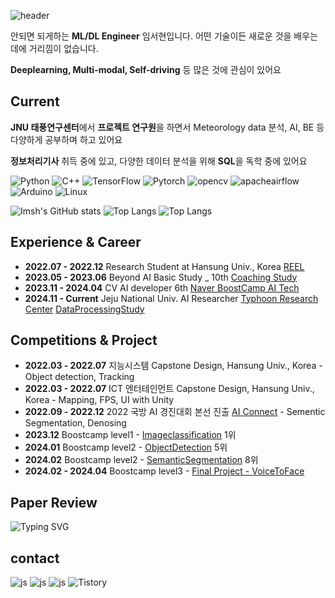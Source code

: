 
![header](https://capsule-render.vercel.app/api?type=waving&color=timeGradient&height=200&section=header&text=__AIm&animation=fadeIn&fontAlign=80
)

안되면 되게하는 **ML/DL Engineer** 임서현입니다. 어떤 기술이든 새로운 것을 배우는 데에 거리낌이 없습니다.

**Deeplearning, Multi-modal, Self-driving** 등 많은 것에 관심이 있어요

## Current
**JNU 태풍연구센터**에서 **프로젝트 연구원**을 하면서 Meteorology data 분석, AI, BE 등 다양하게 공부하며 하고 있어요

**정보처리기사** 취득 중에 있고, 다양한 데이터 분석을 위해 **SQL**을 독학 중에 있어요

<img alt="Python" src ="https://img.shields.io/badge/Python-3776AB.svg?&style=for-the-badge&logo=Python&logoColor=white"/> <img alt="C++" src ="https://img.shields.io/badge/C++-00599C.svg?&style=for-the-badge&logo=Cplusplus&logoColor=white"/> <img alt="TensorFlow" src ="https://img.shields.io/badge/TensorFlow-FF6F00.svg?&style=for-the-badge&logo=TensorFlow&logoColor=white"/> <img alt="Pytorch" src ="https://img.shields.io/badge/Pytorch-EE4C2C.svg?&style=for-the-badge&logo=Pytorch&logoColor=white"/> <img alt="opencv" src ="https://img.shields.io/badge/opencv-5C3EE8.svg?&style=for-the-badge&logo=opencv&logoColor=white"/> <img alt="apacheairflow" src ="https://img.shields.io/badge/apacheairflow-017CEE.svg?&style=for-the-badge&logo=apacheairflow&logoColor=white"/> <img alt="Arduino" src ="https://img.shields.io/badge/Arduino-00878F.svg?&style=for-the-badge&logo=Arduino&logoColor=white"/> <img alt="Linux" src ="https://img.shields.io/badge/Linux-FCC624.svg?&style=for-the-badge&logo=Linux&logoColor=white"/>

![Imsh's GitHub stats](https://github-readme-stats.vercel.app/api?username=dlatjgus0612&show_icons=true&theme=dracula)
![Top Langs](https://github-readme-stats.vercel.app/api/top-langs/?username=dlatjgus0612&layout=compact&theme=dracula)
![Top Langs](https://github-readme-stats.vercel.app/api/top-langs/?username=dlatjgus0612)

## Experience & Career

 - **2022.07 - 2022.12** Research Student at Hansung Univ., Korea [REEL](https://sites.google.com/view/hsreelab)
 - **2023.05 - 2023.06** Beyond AI Basic Study _ 10th [Coaching Study](https://www.boostcourse.org/study-ai111-2023)
 - **2023.11 - 2024.04** CV AI developer 6th [Naver BoostCamp AI Tech](https://boostcamp.connect.or.kr/program_ai.html)
 - **2024.11 - Current** Jeju National Univ. AI Researcher [Typhoon Research Center](http://www.typhoon.or.kr/) [DataProcessingStudy](https://github.com/dlatjgus0612/DataProcessing_TRC)

## Competitions & Project
 - **2022.03 - 2022.07** 지능시스템 Capstone Design, Hansung Univ., Korea - Object detection, Tracking
 - **2022.03 - 2022.07** ICT 엔터테인먼트 Capstone Design, Hansung Univ., Korea - Mapping, FPS, UI with Unity
 - **2022.09 - 2022.12** 2022 국방 AI 경진대회 본선 진출  [AI Connect](https://aiconnect.kr/competition/detail/213) - Sementic Segmentation, Denosing
 - **2023.12** Boostcamp level1 - [Imageclassification](https://github.com/boostcampaitech6/level1-imageclassification-cv-01) 1위
 - **2024.01** Boostcamp level2 - [ObjectDetection](https://github.com/boostcampaitech6/level2-objectdetection-cv-08) 5위
 - **2024.02** Boostcamp level2 - [SemanticSegmentation](https://github.com/boostcampaitech6/level2-cv-semanticsegmentation-cv-08) 8위
 - **2024.02 - 2024.04** Boostcamp level3 - [Final Project - VoiceToFace](https://github.com/boostcampaitech6/level2-3-cv-finalproject-cv-08)


## Paper Review
![Typing SVG](https://readme-typing-svg.demolab.com/?lines=not+yet+^^;)

## contact
![js](https://img.shields.io/badge/Gmail-D14836?style=for-the-badge&logo=gmail&logoColor=white) ![js](https://img.shields.io/badge/Slack-4A154B?style=for-the-badge&logo=slack&logoColor=white)
 ![js](https://img.shields.io/badge/Discord-7289DA?style=for-the-badge&logo=discord&logoColor=white) <img alt="Tistory" src ="https://img.shields.io/badge/Tistory-000000.svg?&style=for-the-badge&logo=Tistory&logoColor=white"/>


